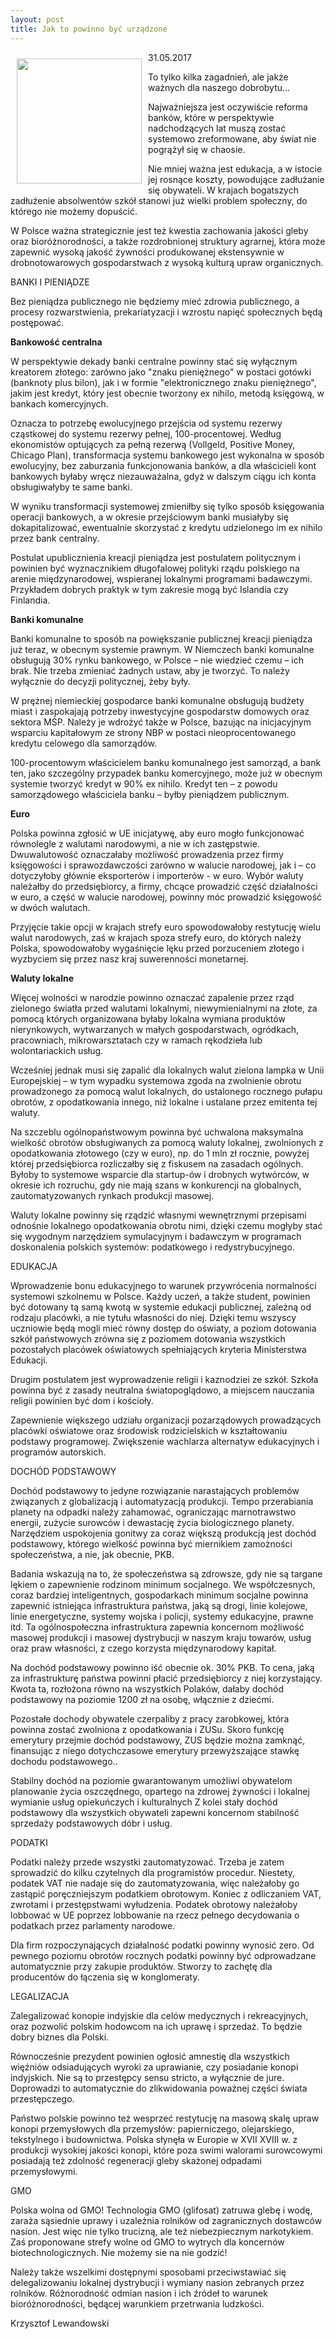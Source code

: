 ```yaml
---
layout: post
title: Jak to powinno być urządzone
---
```


<p><img src="{{site.baseurl}}\public\pictures\465.dobrostan.jpg" align="left" style="margin: 10px 10px" width="200"><!--235-->
<p>31.05.2017</p>
<p>To tylko kilka zagadnień, ale jakże ważnych dla naszego dobrobytu...</p>
<p>Najważniejsza jest oczywiście reforma banków, które w perspektywie nadchodzących lat muszą zostać systemowo zreformowane, aby świat nie pogrążył się w chaosie.</p>
<p>Nie mniej ważna jest edukacja, a w istocie jej rosnące koszty, powodujące zadłużanie się obywateli. W krajach bogatszych zadłużenie absolwentów szkół stanowi już wielki problem społeczny, do którego nie możemy dopuścić.</p>
<p>W Polsce ważna strategicznie jest też kwestia zachowania jakości gleby oraz bioróżnorodności, a także rozdrobnionej struktury agrarnej, która może zapewnić wysoką jakość żywności produkowanej ekstensywnie w drobnotowarowych gospodarstwach z wysoką kulturą upraw organicznych.</p>
<p>BANKI I PIENIĄDZE</p>
<p>Bez pieniądza publicznego nie będziemy mieć zdrowia publicznego, a procesy rozwarstwienia, prekariatyzacji i wzrostu napięć społecznych będą postępować.</p>
<p><b>Bankowość centralna</b></p>
<p>W perspektywie dekady banki centralne powinny stać się wyłącznym kreatorem złotego: zarówno jako "znaku pieniężnego" w postaci gotówki (banknoty plus bilon), jak i w formie "elektronicznego znaku pieniężnego", jakim jest kredyt, który jest obecnie tworzony ex nihilo, metodą księgową, w bankach komercyjnych.</p>
<p>Oznacza to potrzebę ewolucyjnego przejścia od systemu rezerwy cząstkowej do systemu rezerwy pełnej, 100-procentowej. Według ekonomistów optujących za pełną rezerwą (Vollgeld, Positive Money, Chicago Plan), transformacja systemu bankowego jest wykonalna w sposób ewolucyjny, bez zaburzania funkcjonowania banków, a dla właścicieli kont bankowych byłaby wręcz niezauważalna, gdyż w dalszym ciągu ich konta obsługiwałyby te same banki.</p>
<p>W wyniku transformacji systemowej zmieniłby się tylko sposób księgowania operacji bankowych, a w okresie przejściowym banki musiałyby się dokapitalizować, ewentualnie skorzystać z kredytu udzielonego im ex nihilo przez bank centralny.</p>
<p>Postulat upublicznienia kreacji pieniądza jest postulatem politycznym i powinien być wyznacznikiem długofalowej polityki rządu polskiego na arenie międzynarodowej, wspieranej lokalnymi programami badawczymi. Przykładem dobrych praktyk w tym zakresie mogą być Islandia czy Finlandia.</p>
<p><b>Banki komunalne</b></p>
<p>Banki komunalne to sposób na powiększanie publicznej kreacji pieniądza już teraz, w obecnym systemie prawnym. W Niemczech banki komunalne obsługują 30% rynku bankowego, w Polsce – nie wiedzieć czemu – ich brak. Nie trzeba zmieniać żadnych ustaw, aby je tworzyć. To należy wyłącznie do decyzji politycznej, żeby były.</p>
<p>W prężnej niemieckiej gospodarce banki komunalne obsługują budżety miast i zaspokajają potrzeby inwestycyjne gospodarstw domowych oraz sektora MŚP. Należy je wdrożyć także w Polsce, bazując na inicjacyjnym wsparciu kapitałowym ze strony NBP w postaci nieoprocentowanego kredytu celowego dla samorządów.</p>
<p>100-procentowym właścicielem banku komunalnego jest samorząd, a bank ten, jako szczególny przypadek banku komercyjnego, może już w obecnym systemie tworzyć kredyt w 90% ex nihilo. Kredyt ten – z powodu samorządowego właściciela banku – byłby pieniądzem publicznym.</p>
<p><b>Euro</b></p>
<p>Polska powinna zgłosić w UE inicjatywę, aby euro mogło funkcjonować równolegle z walutami narodowymi, a nie w ich zastępstwie. Dwuwalutowość oznaczałaby możliwość prowadzenia przez firmy księgowości i sprawozdawczości zarówno w walucie narodowej, jak i – co dotyczyłoby głównie eksporterów i importerów - w euro. Wybór waluty należałby do przedsiębiorcy, a firmy, chcące prowadzić część działalności w euro, a część w walucie narodowej, powinny móc prowadzić księgowość w dwóch walutach.</p>
<p>Przyjęcie takie opcji w krajach strefy euro spowodowałoby restytucję wielu walut narodowych, zaś w krajach spoza strefy euro, do których należy Polska, spowodowałoby wygaśnięcie lęku przed porzuceniem złotego i wyzbyciem się przez nasz kraj suwerenności monetarnej.</p>
<p><b>Waluty lokalne</b></p>
<p>Więcej wolności w narodzie powinno oznaczać zapalenie przez rząd zielonego światła przed walutami lokalnymi, niewymienialnymi na złote, za pomocą których organizowana byłaby lokalna wymiana produktów nierynkowych, wytwarzanych w małych gospodarstwach, ogródkach, pracowniach, mikrowarsztatach czy w ramach rękodzieła lub wolontariackich usług.</p>
<p>Wcześniej jednak musi się zapalić dla lokalnych walut zielona lampka w Unii Europejskiej – w tym wypadku systemowa zgoda na zwolnienie obrotu prowadzonego za pomocą walut lokalnych, do ustalonego rocznego pułapu obrotów, z opodatkowania innego, niż lokalne i ustalane przez emitenta tej waluty.</p>
<p>Na szczeblu ogólnopaństwowym powinna być uchwalona maksymalna wielkość obrotów obsługiwanych za pomocą waluty lokalnej, zwolnionych z opodatkowania złotowego (czy w euro), np. do 1 mln zł rocznie, powyżej której przedsiębiorca rozliczałby się z fiskusem na zasadach ogólnych. Byłoby to systemowe wsparcie dla startup-ów i drobnych wytwórców, w okresie ich rozruchu, gdy nie mają szans w konkurencji na globalnych, zautomatyzowanych rynkach produkcji masowej.</p>
<p>Waluty lokalne powinny się rządzić własnymi wewnętrznymi przepisami odnośnie lokalnego opodatkowania obrotu nimi, dzięki czemu mogłyby stać się wygodnym narzędziem symulacyjnym i badawczym w programach doskonalenia polskich systemów: podatkowego i redystrybucyjnego.</p>
<p>EDUKACJA</p>
<p>Wprowadzenie bonu edukacyjnego to warunek przywrócenia normalności systemowi szkolnemu w Polsce. Każdy uczeń, a także student, powinien być dotowany tą samą kwotą w systemie edukacji publicznej, zależną od rodzaju placówki, a nie tytułu własności do niej. Dzięki temu wszyscy uczniowie będą mogli mieć równy dostęp do oświaty, a poziom dotowania szkół państwowych zrówna się z poziomem dotowania wszystkich pozostałych placówek oświatowych spełniających kryteria Ministerstwa Edukacji.</p>
<p>Drugim postulatem jest wyprowadzenie religii i kaznodziei ze szkół. Szkoła powinna być z zasady neutralna światopoglądowo, a miejscem nauczania religii powinien być dom i kościoły.</p>
<p>Zapewnienie większego udziału organizacji pozarządowych prowadzących placówki oświatowe oraz środowisk rodzicielskich w kształtowaniu podstawy programowej. Zwiększenie wachlarza alternatyw edukacyjnych i programów autorskich.</p>
<p>DOCHÓD PODSTAWOWY</p>
<p>Dochód podstawowy to jedyne rozwiązanie narastających problemów związanych z globalizacją i automatyzacją produkcji. Tempo przerabiania planety na odpadki należy zahamować, ograniczając marnotrawstwo energii, zużycie surowców i dewastację życia biologicznego planety. Narzędziem uspokojenia gonitwy za coraz większą produkcją jest dochód podstawowy, którego wielkość powinna być miernikiem zamożności społeczeństwa, a nie, jak obecnie, PKB.</p>
<p>Badania wskazują na to, że społeczeństwa są zdrowsze, gdy nie są targane lękiem o zapewnienie rodzinom minimum socjalnego. We współczesnych, coraz bardziej inteligentnych, gospodarkach minimum socjalne powinna zapewnić istniejąca infrastruktura państwa, jaką są drogi, linie kolejowe, linie energetyczne, systemy wojska i policji, systemy edukacyjne, prawne itd. Ta ogólnospołeczna infrastruktura zapewnia koncernom możliwość masowej produkcji i masowej dystrybucji w naszym kraju towarów, usług oraz praw własności, z czego korzysta międzynarodowy kapitał.</p>
<p>Na dochód podstawowy powinno iść obecnie ok. 30% PKB. To cena, jaką za infrastrukturę państwa powinni płacić przedsiębiorcy z niej korzystający. Kwota ta, rozłożona równo na wszystkich Polaków, dałaby dochód podstawowy na poziomie 1200 zł na osobę, włącznie z dziećmi.</p>
<p>Pozostałe dochody obywatele czerpaliby z pracy zarobkowej, która powinna zostać zwolniona z opodatkowania i ZUSu. Skoro funkcję emerytury przejmie dochód podstawowy, ZUS będzie można zamknąć, finansując z niego dotychczasowe emerytury przewyższające stawkę dochodu podstawowego..</p>
<p>Stabilny dochód na poziomie gwarantowanym umożliwi obywatelom planowanie życia oszczędnego, opartego na zdrowej żywności i lokalnej wymianie usług opiekuńczych i kulturalnych Z kolei stały dochód podstawowy dla wszystkich obywateli zapewni koncernom stabilność sprzedaży podstawowych dóbr i usług.</p>
<p>PODATKI</p>
<p>Podatki należy przede wszystki zautomatyzować. Trzeba je zatem sprowadzić do kilku czytelnych dla programistów procedur. Niestety, podatek VAT nie nadaje się do zautomatyzowania, więc należałoby go zastąpić poręczniejszym podatkiem obrotowym. Koniec z odliczaniem VAT, zwrotami i przestępstwami wyłudzenia. Podatek obrotowy należałoby lobbować w UE poprzez lobbowanie na rzecz pełnego decydowania o podatkach przez parlamenty narodowe.</p>
<p>Dla firm rozpoczynających działalność podatki powinny wynosić zero. Od pewnego poziomu obrotów rocznych podatki powinny być odprowadzane automatycznie przy zakupie produktów. Stworzy to zachętę dla producentów do łączenia się w konglomeraty.</p>
<p>LEGALIZACJA</p>
<p>Zalegalizować konopie indyjskie dla celów medycznych i rekreacyjnych, oraz pozwolić polskim hodowcom na ich uprawę i sprzedaż. To będzie dobry biznes dla Polski.</p>
<p>Równocześnie prezydent powinien ogłosić amnestię dla wszystkich więźniów odsiadujących wyroki za uprawianie, czy posiadanie konopi indyjskich. Nie są to przestępcy sensu stricto, a wyłącznie de jure. Doprowadzi to automatycznie do zlikwidowania poważnej części świata przestępczego.</p>
<p>Państwo polskie powinno też wesprzeć restytucję na masową skalę upraw konopi przemysłowych dla przemysłów: papierniczego, olejarskiego, tekstylnego i budownictwa. Polska słynęła w Europie w XVII XVIII w. z produkcji wysokiej jakości konopi, które poza swimi walorami surowcowymi posiadają też zdolność regeneracji gleby skażonej odpadami przemysłowymi.</p>
<p>GMO</p>
<p>Polska wolna od GMO! Technologia GMO (glifosat) zatruwa glebę i wodę, zaraża sąsiednie uprawy i uzależnia rolników od zagranicznych dostawców nasion. Jest więc nie tylko trucizną, ale też niebezpiecznym narkotykiem. Zaś proponowane strefy wolne od GMO to wytrych dla koncernów biotechnologicznych. Nie możemy sie na nie godzić!</p>
<p>Należy także wszelkimi dostępnymi sposobami przeciwstawiać się delegalizowaniu lokalnej dystrybucji i wymiany nasion zebranych przez rolników. Różnorodność odmian nasion i ich źródeł to warunek bioróżnorodności, będącej warunkiem przetrwania ludzkości.</p>
<p>Krzysztof Lewandowski</p>

